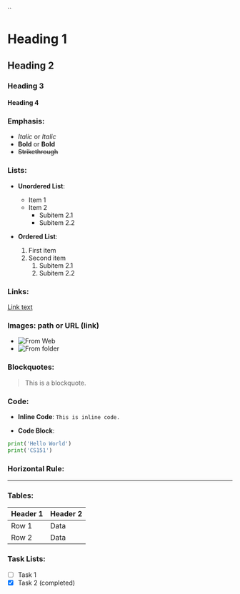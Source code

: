 ``
# Heading 1
## Heading 2
### Heading 3
#### Heading 4

### Emphasis:
- *Italic* or _Italic_
- **Bold** or __Bold__
- ~~Strikethrough~~

### Lists:
- **Unordered List**:
  - Item 1
  - Item 2
    - Subitem 2.1
    - Subitem 2.2

- **Ordered List**:
  1. First item
  2. Second item
     1. Subitem 2.1
     2. Subitem 2.2

### Links:
[Link text](https://www.example.com)

### Images: path or URL (link)
* ![From Web](https://www.example.com/image.jpg)
* ![From folder](./images/sample-image.png)

### Blockquotes:
> This is a blockquote.

### Code:
- **Inline Code**:
  `This is inline code.`

- **Code Block**:

```python
print('Hello World')
print('CS151')
```
### Horizontal Rule:
---

### Tables:
| Header 1 | Header 2 |
| -------- | -------- |
| Row 1    | Data     |
| Row 2    | Data     |

### Task Lists:
- [ ] Task 1
- [x] Task 2 (completed)